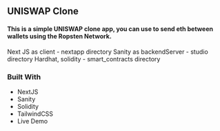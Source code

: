 ## UNISWAP Clone
#### This is a simple UNISWAP clone app, you can use to send eth between wallets using the Ropsten Network.

Next JS as client - nextapp directory
Sanity as backendServer - studio directory
Hardhat, solidity - smart_contracts directory


### Built With
  - NextJS
  - Sanity
  - Solidity
  - TailwindCSS
  - Live Demo
